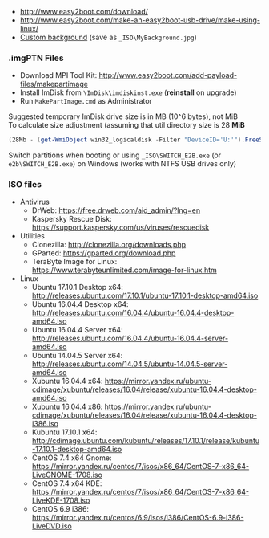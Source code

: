  * http://www.easy2boot.com/download/
 * http://www.easy2boot.com/make-an-easy2boot-usb-drive/make-using-linux/
 * [Custom background](../images/MyBackground.jpg) (save as `_ISO\MyBackground.jpg`)
 
 ### .imgPTN Files
 * Download MPI Tool Kit: http://www.easy2boot.com/add-payload-files/makepartimage
 * Install ImDisk from `\ImDisk\imdiskinst.exe` (**reinstall** on upgrade)
 * Run `MakePartImage.cmd` as Administrator
 
 Suggested temporary ImDisk drive size is in MB (10^6 bytes), not MiB<br>
 To calculate size adjustment (assuming that util directory size is 28 **MiB**
 ```Powershell
(28Mb - (get-WmiObject win32_logicaldisk -Filter "DeviceID='U:'").FreeSpace) / 1000 / 1000
 ```
 
 Switch partitions when booting or using `_ISO\SWITCH_E2B.exe` (or `e2b\SWITCH_E2B.exe`) on Windows (works with NTFS USB drives only)
 
 ### ISO files
 
 * Antivirus
     * DrWeb: https://free.drweb.com/aid_admin/?lng=en
     * Kaspersky Rescue Disk: https://support.kaspersky.com/us/viruses/rescuedisk
 * Utilities
     * Clonezilla: http://clonezilla.org/downloads.php
     * GParted: https://gparted.org/download.php
     * TeraByte Image for Linux: https://www.terabyteunlimited.com/image-for-linux.htm
 * Linux
     * Ubuntu 17.10.1 Desktop x64: http://releases.ubuntu.com/17.10.1/ubuntu-17.10.1-desktop-amd64.iso
     * Ubuntu 16.04.4 Desktop x64: http://releases.ubuntu.com/16.04.4/ubuntu-16.04.4-desktop-amd64.iso
     * Ubuntu 16.04.4 Server x64: http://releases.ubuntu.com/16.04.4/ubuntu-16.04.4-server-amd64.iso
     * Ubuntu 14.04.5 Server x64: http://releases.ubuntu.com/14.04.5/ubuntu-14.04.5-server-amd64.iso
     * Xubuntu 16.04.4 x64: https://mirror.yandex.ru/ubuntu-cdimage/xubuntu/releases/16.04/release/xubuntu-16.04.4-desktop-amd64.iso
     * Xubuntu 16.04.4 x86: https://mirror.yandex.ru/ubuntu-cdimage/xubuntu/releases/16.04/release/xubuntu-16.04.4-desktop-i386.iso
     * Kubuntu 17.10.1 x64: http://cdimage.ubuntu.com/kubuntu/releases/17.10.1/release/kubuntu-17.10.1-desktop-amd64.iso
     * CentOS 7.4 x64 Gnome: https://mirror.yandex.ru/centos/7/isos/x86_64/CentOS-7-x86_64-LiveGNOME-1708.iso
     * CentOS 7.4 x64 KDE: https://mirror.yandex.ru/centos/7/isos/x86_64/CentOS-7-x86_64-LiveKDE-1708.iso
     * CentOS 6.9 i386: https://mirror.yandex.ru/centos/6.9/isos/i386/CentOS-6.9-i386-LiveDVD.iso
